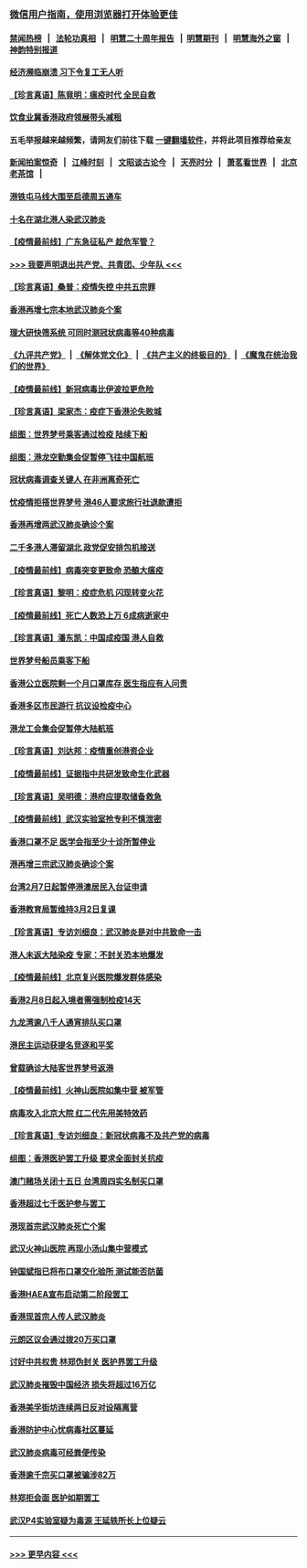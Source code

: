 ### [微信用户指南，使用浏览器打开体验更佳](https://github.com/gfw-breaker/banned-news1/blob/master/indexes/wechat-guide.md?t=0)
#### [禁闻热榜](热点新闻.md?t=0)  &nbsp;&nbsp;|&nbsp;&nbsp; [法轮功真相](https://github.com/gfw-breaker/truth/blob/master/README.md?t=0) &nbsp;&nbsp;|&nbsp;&nbsp; [明慧二十周年报告](https://github.com/gfw-breaker/mh-reports/blob/master/README.md?t=0) &nbsp;&nbsp;|&nbsp;&nbsp;[明慧期刊](https://github.com/gfw-breaker/mh-qikan) &nbsp;&nbsp;|&nbsp;&nbsp; [明慧海外之窗](https://github.com/gfw-breaker/mh-news/blob/master/README.md?t=0) &nbsp;&nbsp;|&nbsp;&nbsp; [神韵特别报道](https://github.com/gfw-breaker/mh-news/blob/master/shenyun.md?t=0)
#### [经济濒临崩溃 习下令复工无人听](../pages/nsc415/n11867269.md?t=02140611) 
#### [【珍言真语】陈竟明：瘟疫时代 全民自救](../pages/nsc415/n11866765.md?t=02140611) 
#### [饮食业冀香港政府领展带头减租](../pages/nsc415/n11864876.md?t=02140611) 
#### 五毛举报越来越频繁，请网友们前往下载 [一键翻墙软件](https://github.com/gfw-breaker/ssr-accounts)，并将此项目推荐给亲友
#### [新闻拍案惊奇](https://github.com/gfw-breaker/banned-news1/blob/master/pages/link4.md) &nbsp;&nbsp;|&nbsp;&nbsp; [江峰时刻](https://github.com/gfw-breaker/banned-news1/blob/master/pages/link4.md) &nbsp;&nbsp;|&nbsp;&nbsp; [文昭谈古论今](https://github.com/gfw-breaker/banned-news1/blob/master/pages/link4.md) &nbsp;&nbsp;|&nbsp;&nbsp; [天亮时分](https://github.com/gfw-breaker/banned-news1/blob/master/pages/link4.md) &nbsp;&nbsp;|&nbsp;&nbsp; [萧茗看世界](https://github.com/gfw-breaker/banned-news1/blob/master/pages/link4.md) &nbsp;&nbsp;|&nbsp;&nbsp; [北京老茶馆](https://github.com/gfw-breaker/banned-news1/blob/master/pages/link4.md) &nbsp;&nbsp;|&nbsp;&nbsp; 
#### [港铁屯马线大围至启德周五通车](../pages/nsc415/n11864842.md?t=02140611) 
#### [十名在湖北港人染武汉肺炎](../pages/nsc415/n11864807.md?t=02140611) 
#### [【疫情最前线】广东急征私产 趁危军管？](../pages/nsc415/n11864205.md?t=02140611) 
#### [>>> 我要声明退出共产党、共青团、少年队 <<<](https://github.com/begood0513/goodnews/blob/master/quit/letter.md) 
#### [【珍言真语】桑普：疫情失控 中共五宗罪](../pages/nsc415/n11864157.md?t=02140611) 
#### [香港再增七宗本地武汉肺炎个案](../pages/nsc415/n11862405.md?t=02140611) 
#### [理大研快筛系统 可同时测冠状病毒等40种病毒](../pages/nsc415/n11862376.md?t=02140611) 
#### [《九评共产党》](https://github.com/begood0513/9ping.md/blob/master/README.md) &nbsp;|&nbsp; [《解体党文化》](../../../../jtdwh.md/blob/master/README.md)  &nbsp;|&nbsp; [《共产主义的终极目的》](../../../../gczydzjmd.md/blob/master/README.md) &nbsp;|&nbsp; [《魔鬼在统治我们的世界》](../../../../mgztzwmdsj.md/blob/master/README.md) 
#### [【疫情最前线】新冠病毒比伊波拉更危险](../pages/nsc415/n11862199.md?t=02140611) 
#### [【珍言真语】梁家杰：疫症下香港沦失败城](../pages/nsc415/n11861588.md?t=02140611) 
#### [组图：世界梦号乘客通过检疫 陆续下船](../pages/nsc415/n11858302.md?t=02140611) 
#### [组图：港龙空勤集会促暂停飞往中国航班](../pages/nsc415/n11858190.md?t=02140611) 
#### [冠状病毒调查关键人 在非洲离奇死亡](../pages/nsc415/n11859798.md?t=02140611) 
#### [忧疫情拒搭世界梦号 港46人要求旅行社退款遭拒](../pages/nsc415/n11859849.md?t=02140611) 
#### [香港再增两武汉肺炎确诊个案](../pages/nsc415/n11859833.md?t=02140611) 
#### [二千多港人滞留湖北 政党促安排包机接送](../pages/nsc415/n11859831.md?t=02140611) 
#### [【疫情最前线】病毒突变更致命 恐酿大瘟疫](../pages/nsc415/n11859604.md?t=02140611) 
#### [【珍言真语】黎明：疫症危机 闪现转变火花](../pages/nsc415/n11859199.md?t=02140611) 
#### [【疫情最前线】死亡人数恐上万 6成病逝家中](../pages/nsc415/n11856687.md?t=02140611) 
#### [【珍言真语】潘东凯：中国成疫国 港人自救](../pages/nsc415/n11856962.md?t=02140611) 
#### [世界梦号船员乘客下船](../pages/nsc415/n11856883.md?t=02140611) 
#### [香港公立医院剩一个月口罩库存 医生指应有人问责](../pages/nsc415/n11856875.md?t=02140611) 
#### [香港多区市民游行 抗议设检疫中心](../pages/nsc415/n11856866.md?t=02140611) 
#### [港龙工会集会促暂停大陆航班](../pages/nsc415/n11856840.md?t=02140611) 
#### [【珍言真语】刘达邦：疫情重创港资企业](../pages/nsc415/n11854274.md?t=02140611) 
#### [【疫情最前线】证据指中共研发致命生化武器](../pages/nsc415/n11853087.md?t=02140611) 
#### [【珍言真语】吴明德：港府应提取储备救急](../pages/nsc415/n11852734.md?t=02140611) 
#### [【疫情最前线】武汉实验室抢专利不慎泄密](../pages/nsc415/n11850310.md?t=02140611) 
#### [香港口罩不足 医学会指至少十诊所暂停业](../pages/nsc415/n11850301.md?t=02140611) 
#### [港再增三宗武汉肺炎确诊个案](../pages/nsc415/n11850328.md?t=02140611) 
#### [台湾2月7日起暂停港澳居民入台证申请](../pages/nsc415/n11850304.md?t=02140611) 
#### [香港教育局暂维持3月2日复课](../pages/nsc415/n11850260.md?t=02140611) 
#### [【珍言真语】专访刘细良：武汉肺炎是对中共致命一击](../pages/nsc415/n11849934.md?t=02140611) 
#### [港人未返大陆染疫 专家：不封关恐本地爆发](../pages/nsc415/n11848021.md?t=02140611) 
#### [【疫情最前线】北京复兴医院爆发群体感染](../pages/nsc415/n11847626.md?t=02140611) 
#### [香港2月8日起入境者需强制检疫14天](../pages/nsc415/n11847658.md?t=02140611) 
#### [九龙湾逾八千人通宵排队买口罩](../pages/nsc415/n11847647.md?t=02140611) 
#### [港民主运动获提名竞逐和平奖](../pages/nsc415/n11847633.md?t=02140611) 
#### [曾载确诊大陆客世界梦号返港](../pages/nsc415/n11847608.md?t=02140611) 
#### [【疫情最前线】火神山医院如集中营 被军管](../pages/nsc415/n11847524.md?t=02140611) 
#### [病毒攻入北京大院 红二代先用美特效药](../pages/nsc415/n11847427.md?t=02140611) 
#### [【珍言真语】专访刘细良：新冠状病毒不及共产党的病毒](../pages/nsc415/n11847164.md?t=02140611) 
#### [组图：香港医护罢工升级 要求全面封关抗疫](../pages/nsc415/n11844107.md?t=02140611) 
#### [澳门赌场关闭十五日 台湾周四实名制买口罩](../pages/nsc415/n11845083.md?t=02140611) 
#### [香港超过七千医护参与罢工](../pages/nsc415/n11845051.md?t=02140611) 
#### [港现首宗武汉肺炎死亡个案](../pages/nsc415/n11844998.md?t=02140611) 
#### [武汉火神山医院 再现小汤山集中营模式](../pages/nsc415/n11844763.md?t=02140611) 
#### [钟国斌指已将布口罩交化验所 测试能否防菌](../pages/nsc415/n11842783.md?t=02140611) 
#### [香港HAEA宣布启动第二阶段罢工](../pages/nsc415/n11842723.md?t=02140611) 
#### [香港现首宗人传人武汉肺炎](../pages/nsc415/n11842766.md?t=02140611) 
#### [元朗区议会通过拨20万买口罩](../pages/nsc415/n11842754.md?t=02140611) 
#### [讨好中共权贵 林郑伪封关 医护界罢工升级](../pages/nsc415/n11842359.md?t=02140611) 
#### [武汉肺炎摧毁中国经济 损失将超过16万亿](../pages/nsc415/n11839723.md?t=02140611) 
#### [香港美孚街坊连续两日反对设隔离营](../pages/nsc415/n11839962.md?t=02140611) 
#### [香港防护中心忧病毒社区蔓延](../pages/nsc415/n11839933.md?t=02140611) 
#### [武汉肺炎病毒可经粪便传染](../pages/nsc415/n11839939.md?t=02140611) 
#### [香港逾千宗买口罩被骗涉82万](../pages/nsc415/n11839914.md?t=02140611) 
#### [林郑拒会面 医护如期罢工](../pages/nsc415/n11839892.md?t=02140611) 
#### [武汉P4实验室疑为毒源 王延轶所长上位疑云](../pages/nsc415/n11835543.md?t=02140611) 

----
#### [ >>> 更早内容 <<< ](../indexes/nsc415-earlier.md)
